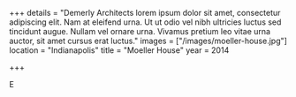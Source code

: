 +++
details = "Demerly Architects lorem ipsum dolor sit amet, consectetur adipiscing elit. Nam at eleifend urna. Ut ut odio vel nibh ultricies luctus sed tincidunt augue. Nullam vel ornare urna. Vivamus pretium leo vitae urna auctor, sit amet cursus erat luctus."
images = ["/images/moeller-house.jpg"]
location = "Indianapolis"
title = "Moeller House"
year = 2014

+++

E